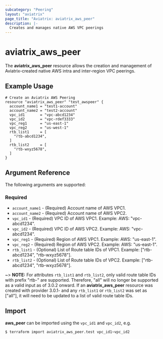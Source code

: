 ```yaml
---
subcategory: "Peering"
layout: "aviatrix"
page_title: "Aviatrix: aviatrix_aws_peer"
description: |-
  Creates and manages native AWS VPC peerings
---
```


# aviatrix_aws_peer

The **aviatrix_aws_peer** resource allows the creation and management of Aviatrix-created native AWS intra and inter-region VPC peerings.

## Example Usage

```hcl
# Create an Aviatrix AWS Peering
resource "aviatrix_aws_peer" "test_awspeer" {
  account_name1 = "test1-account"
  account_name2 = "test2-account"
  vpc_id1       = "vpc-abcd1234"
  vpc_id2       = "vpc-rdef3333"
  vpc_reg1      = "us-east-1"
  vpc_reg2      = "us-west-1"
  rtb_list1     = [
    "rtb-abcd1234",
  ]
  rtb_list2     = [
    "rtb-wxyz5678",
  ]
}
```

## Argument Reference

The following arguments are supported:

### Required
* `account_name1` - (Required) Account name of AWS VPC1.
* `account_name2` - (Required) Account name of AWS VPC2.
* `vpc_id1` - (Required) VPC ID of AWS VPC1. Example: AWS: "vpc-abcd1234".
* `vpc_id2` - (Required) VPC ID of AWS VPC2. Example: AWS: "vpc-abcd1234".
* `vpc_reg1` - (Required) Region of AWS VPC1. Example: AWS: "us-east-1".
* `vpc_reg2` - (Required) Region of AWS VPC2. Example: AWS: "us-east-1".
* `rtb_list1` - (Optional) List of Route table IDs of VPC1. Example: ["rtb-abcd1234", "rtb-wxyz5678"].
* `rtb_list2` - (Optional) List of Route table IDs of VPC2. Example: ["rtb-abcd1234", "rtb-wxyz5678"].

~> **NOTE:** For attributes `rtb_list1` and `rtb_list2`, only valid route table IDs with prefix "rtb-" are supported.
Therefore, "all" will no longer be supported as a valid input as of 3.0.2 onward. If an **aviatrix_aws_peer** resource
was created with provider 3.0.1- and any `rtb_list1` or `rtb_list2` was set as ["all"], it will need to be updated to
a list of valid route table IDs.

## Import

**aws_peer** can be imported using the `vpc_id1` and `vpc_id2`, e.g.

```
$ terraform import aviatrix_aws_peer.test vpc_id1~vpc_id2
```
